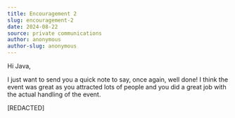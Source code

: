 ```yaml
---
title: Encouragement 2
slug: encouragement-2
date: 2024-08-22
source: private communications
author: anonymous
author-slug: anonymous
---
```


Hi Java, 

I just want to send you a quick note to say, once again, well done! I think the event was great as you attracted lots of people and you did a great job with the actual handling of the event. 

[REDACTED]